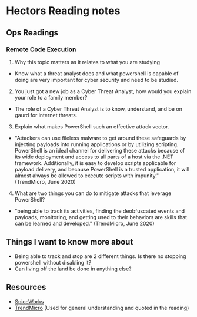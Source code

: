 # Hectors Reading notes

## Ops Readings

### Remote Code Execution

1. Why this topic matters as it relates to what you are studying

- Know what a threat analyst does and what powershell is capable of doing are very important for cyber security and need to be studied.

2. You just got a new job as a Cyber Threat Analyst, how would you explain your role to a family member?

- The role of a Cyber Threat Analyst is to know, understand, and be on gaurd for internet threats.

3. Explain what makes PowerShell such an effective attack vector.

- "Attackers can use fileless malware to get around these safeguards by injecting payloads into running applications or by utilizing scripting. PowerShell is an ideal channel for delivering these attacks because of its wide deployment and access to all parts of a host via the .NET framework. Additionally, it is easy to develop scripts applicable for payload delivery, and because PowerShell is a trusted application, it will almost always be allowed to execute scripts with impunity." (TrendMicro, June 2020)

4. What are two things you can do to mitigate attacks that leverage PowerShell?

- "being able to track its activities, finding the deobfuscated events and payloads, monitoring, and getting used to their behaviors are skills that can be learned and developed." (TrendMicro, June 2020)

## Things I want to know more about

- Being able to track and stop are 2 different things. Is there no stopping powershell without disabling it?
- Can living off the land be done in anything else?

## Resources

- [SpiceWorks](https://www.spiceworks.com/it-security/vulnerability-management/articles/cyber-threat-analyst-key-jobs-and-salary/)
- [TrendMicro](https://www.trendmicro.com/vinfo/us/security/news/cybercrime-and-digital-threats/tracking-detecting-and-thwarting-powershell-based-malware-and-attacks)
(Used for general understanding and quoted in the reading)